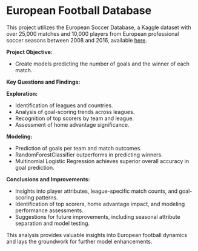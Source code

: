 # European Football Database

This project utilizes the European Soccer Database, a Kaggle dataset with over 25,000 matches and 10,000 players from European professional soccer seasons between 2008 and 2016, available [here](https://www.kaggle.com/datasets/prajitdatta/ultimate-25k-matches-football-database-european).

**Project Objective:**
- Create models predicting the number of goals and the winner of each match.

**Key Questions and Findings:**

**Exploration:**
- Identification of leagues and countries.
- Analysis of goal-scoring trends across leagues.
- Recognition of top scorers by team and league.
- Assessment of home advantage significance.

**Modeling:**
- Prediction of goals per team and match outcomes.
- RandomForestClassifier outperforms in predicting winners.
- Multinomial Logistic Regression achieves superior overall accuracy in goal prediction.

**Conclusions and Improvements:**
- Insights into player attributes, league-specific match counts, and goal-scoring patterns.
- Identification of top scorers, home advantage impact, and modeling performance assessments.
- Suggestions for future improvements, including seasonal attribute separation and model testing.

This analysis provides valuable insights into European football dynamics and lays the groundwork for further model enhancements.